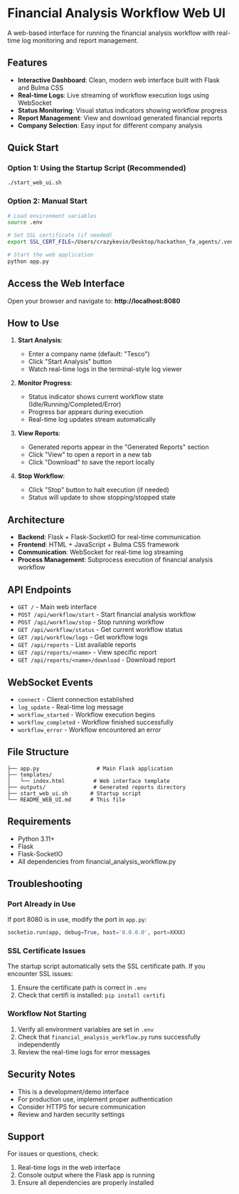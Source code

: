 # Financial Analysis Workflow Web UI

A web-based interface for running the financial analysis workflow with real-time log monitoring and report management.

## Features

- **Interactive Dashboard**: Clean, modern web interface built with Flask and Bulma CSS
- **Real-time Logs**: Live streaming of workflow execution logs using WebSocket
- **Status Monitoring**: Visual status indicators showing workflow progress
- **Report Management**: View and download generated financial reports
- **Company Selection**: Easy input for different company analysis

## Quick Start

### Option 1: Using the Startup Script (Recommended)
```bash
./start_web_ui.sh
```

### Option 2: Manual Start
```bash
# Load environment variables
source .env

# Set SSL certificate (if needed)
export SSL_CERT_FILE=/Users/crazykevin/Desktop/hackathon_fa_agents/.venv/lib/python3.11/site-packages/certifi/cacert.pem

# Start the web application
python app.py
```

## Access the Web Interface

Open your browser and navigate to: **http://localhost:8080**

## How to Use

1. **Start Analysis**: 
   - Enter a company name (default: "Tesco")
   - Click "Start Analysis" button
   - Watch real-time logs in the terminal-style log viewer

2. **Monitor Progress**:
   - Status indicator shows current workflow state (Idle/Running/Completed/Error)
   - Progress bar appears during execution
   - Real-time log updates stream automatically

3. **View Reports**:
   - Generated reports appear in the "Generated Reports" section
   - Click "View" to open a report in a new tab
   - Click "Download" to save the report locally

4. **Stop Workflow**:
   - Click "Stop" button to halt execution (if needed)
   - Status will update to show stopping/stopped state

## Architecture

- **Backend**: Flask + Flask-SocketIO for real-time communication
- **Frontend**: HTML + JavaScript + Bulma CSS framework
- **Communication**: WebSocket for real-time log streaming
- **Process Management**: Subprocess execution of financial analysis workflow

## API Endpoints

- `GET /` - Main web interface
- `POST /api/workflow/start` - Start financial analysis workflow
- `POST /api/workflow/stop` - Stop running workflow
- `GET /api/workflow/status` - Get current workflow status
- `GET /api/workflow/logs` - Get workflow logs
- `GET /api/reports` - List available reports
- `GET /api/reports/<name>` - View specific report
- `GET /api/reports/<name>/download` - Download report

## WebSocket Events

- `connect` - Client connection established
- `log_update` - Real-time log message
- `workflow_started` - Workflow execution begins
- `workflow_completed` - Workflow finished successfully
- `workflow_error` - Workflow encountered an error

## File Structure

```
├── app.py                  # Main Flask application
├── templates/
│   └── index.html         # Web interface template
├── outputs/               # Generated reports directory
├── start_web_ui.sh       # Startup script
└── README_WEB_UI.md      # This file
```

## Requirements

- Python 3.11+
- Flask
- Flask-SocketIO
- All dependencies from financial_analysis_workflow.py

## Troubleshooting

### Port Already in Use
If port 8080 is in use, modify the port in `app.py`:
```python
socketio.run(app, debug=True, host='0.0.0.0', port=XXXX)
```

### SSL Certificate Issues
The startup script automatically sets the SSL certificate path. If you encounter SSL issues:
1. Ensure the certificate path is correct in `.env`
2. Check that certifi is installed: `pip install certifi`

### Workflow Not Starting
1. Verify all environment variables are set in `.env`
2. Check that `financial_analysis_workflow.py` runs successfully independently
3. Review the real-time logs for error messages

## Security Notes

- This is a development/demo interface
- For production use, implement proper authentication
- Consider HTTPS for secure communication
- Review and harden security settings

## Support

For issues or questions, check:
1. Real-time logs in the web interface
2. Console output where the Flask app is running
3. Ensure all dependencies are properly installed

